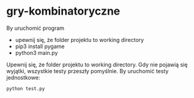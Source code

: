 # gry-kombinatoryczne
By uruchomić program
- upewnij się, że folder projektu to working directory
- pip3 install pygame
- python3 main.py

Upewnij się, że folder projektu to working directory. Gdy nie pojawią się wyjątki, wszystkie testy przeszły pomyślnie. By uruchomić testy jednostkowe:

```
python test.py
```
